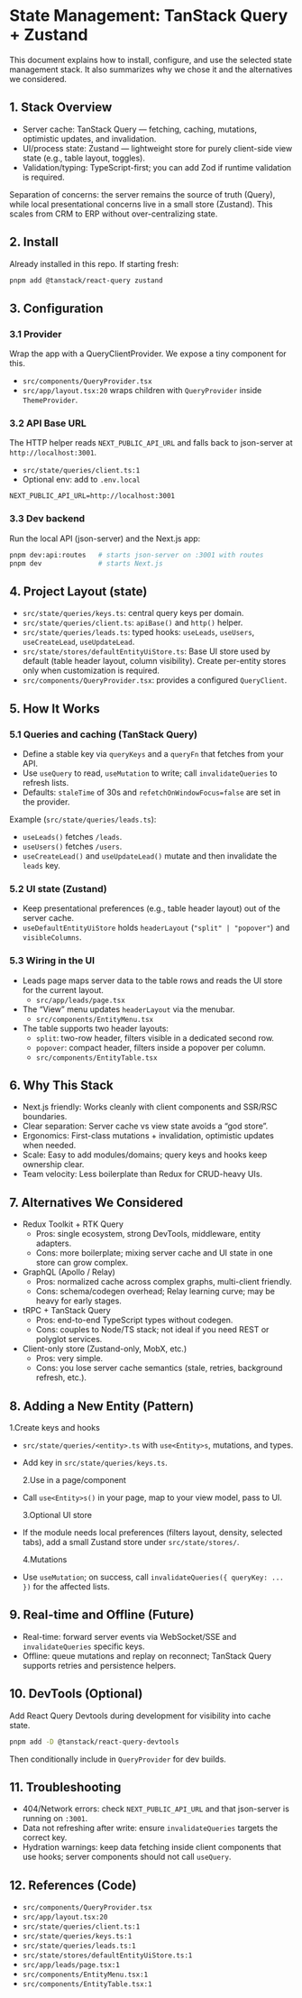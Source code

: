 # State Management: TanStack Query + Zustand

This document explains how to install, configure, and use the selected state management stack. It also summarizes why we chose it and the alternatives we considered.

## 1. Stack Overview

- Server cache: TanStack Query — fetching, caching, mutations, optimistic updates, and invalidation.
- UI/process state: Zustand — lightweight store for purely client-side view state (e.g., table layout, toggles).
- Validation/typing: TypeScript-first; you can add Zod if runtime validation is required.

Separation of concerns: the server remains the source of truth (Query), while local presentational concerns live in a small store (Zustand). This scales from CRM to ERP without over-centralizing state.

## 2. Install

Already installed in this repo. If starting fresh:

```sh
pnpm add @tanstack/react-query zustand
```

## 3. Configuration

### 3.1 Provider

Wrap the app with a QueryClientProvider. We expose a tiny component for this.

- `src/components/QueryProvider.tsx`
- `src/app/layout.tsx:20` wraps children with `QueryProvider` inside `ThemeProvider`.

### 3.2 API Base URL

The HTTP helper reads `NEXT_PUBLIC_API_URL` and falls back to json-server at `http://localhost:3001`.

- `src/state/queries/client.ts:1`
- Optional env: add to `.env.local`

```env
NEXT_PUBLIC_API_URL=http://localhost:3001
```

### 3.3 Dev backend

Run the local API (json-server) and the Next.js app:

```sh
pnpm dev:api:routes   # starts json-server on :3001 with routes
pnpm dev              # starts Next.js
```

## 4. Project Layout (state)

- `src/state/queries/keys.ts`: central query keys per domain.
- `src/state/queries/client.ts`: `apiBase()` and `http()` helper.
- `src/state/queries/leads.ts`: typed hooks: `useLeads`, `useUsers`, `useCreateLead`, `useUpdateLead`.
- `src/state/stores/defaultEntityUiStore.ts`: Base UI store used by default (table header layout, column visibility). Create per-entity stores only when customization is required.
- `src/components/QueryProvider.tsx`: provides a configured `QueryClient`.

## 5. How It Works

### 5.1 Queries and caching (TanStack Query)

- Define a stable key via `queryKeys` and a `queryFn` that fetches from your API.
- Use `useQuery` to read, `useMutation` to write; call `invalidateQueries` to refresh lists.
- Defaults: `staleTime` of 30s and `refetchOnWindowFocus=false` are set in the provider.

Example (`src/state/queries/leads.ts`):

- `useLeads()` fetches `/leads`.
- `useUsers()` fetches `/users`.
- `useCreateLead()` and `useUpdateLead()` mutate and then invalidate the `leads` key.

### 5.2 UI state (Zustand)

- Keep presentational preferences (e.g., table header layout) out of the server cache.
- `useDefaultEntityUiStore` holds `headerLayout` (`"split" | "popover"`) and `visibleColumns`.

### 5.3 Wiring in the UI

- Leads page maps server data to the table rows and reads the UI store for the current layout.
  - `src/app/leads/page.tsx`
- The “View” menu updates `headerLayout` via the menubar.
  - `src/components/EntityMenu.tsx`
- The table supports two header layouts:
  - `split`: two-row header, filters visible in a dedicated second row.
  - `popover`: compact header, filters inside a popover per column.
  - `src/components/EntityTable.tsx`

## 6. Why This Stack

- Next.js friendly: Works cleanly with client components and SSR/RSC boundaries.
- Clear separation: Server cache vs view state avoids a “god store”.
- Ergonomics: First-class mutations + invalidation, optimistic updates when needed.
- Scale: Easy to add modules/domains; query keys and hooks keep ownership clear.
- Team velocity: Less boilerplate than Redux for CRUD-heavy UIs.

## 7. Alternatives We Considered

- Redux Toolkit + RTK Query
  - Pros: single ecosystem, strong DevTools, middleware, entity adapters.
  - Cons: more boilerplate; mixing server cache and UI state in one store can grow complex.
- GraphQL (Apollo / Relay)
  - Pros: normalized cache across complex graphs, multi-client friendly.
  - Cons: schema/codegen overhead; Relay learning curve; may be heavy for early stages.
- tRPC + TanStack Query
  - Pros: end-to-end TypeScript types without codegen.
  - Cons: couples to Node/TS stack; not ideal if you need REST or polyglot services.
- Client-only store (Zustand-only, MobX, etc.)
  - Pros: very simple.
  - Cons: you lose server cache semantics (stale, retries, background refresh, etc.).

## 8. Adding a New Entity (Pattern)

1.Create keys and hooks

- `src/state/queries/<entity>.ts` with `use<Entity>s`, mutations, and types.
- Add key in `src/state/queries/keys.ts`.

  2.Use in a page/component

- Call `use<Entity>s()` in your page, map to your view model, pass to UI.

  3.Optional UI store

- If the module needs local preferences (filters layout, density, selected tabs), add a small Zustand store under `src/state/stores/`.

  4.Mutations

- Use `useMutation`; on success, call `invalidateQueries({ queryKey: ... })` for the affected lists.

## 9. Real-time and Offline (Future)

- Real-time: forward server events via WebSocket/SSE and `invalidateQueries` specific keys.
- Offline: queue mutations and replay on reconnect; TanStack Query supports retries and persistence helpers.

## 10. DevTools (Optional)

Add React Query Devtools during development for visibility into cache state.

```sh
pnpm add -D @tanstack/react-query-devtools
```

Then conditionally include in `QueryProvider` for dev builds.

## 11. Troubleshooting

- 404/Network errors: check `NEXT_PUBLIC_API_URL` and that json-server is running on `:3001`.
- Data not refreshing after write: ensure `invalidateQueries` targets the correct key.
- Hydration warnings: keep data fetching inside client components that use hooks; server components should not call `useQuery`.

## 12. References (Code)

- `src/components/QueryProvider.tsx`
- `src/app/layout.tsx:20`
- `src/state/queries/client.ts:1`
- `src/state/queries/keys.ts:1`
- `src/state/queries/leads.ts:1`
- `src/state/stores/defaultEntityUiStore.ts:1`
- `src/app/leads/page.tsx:1`
- `src/components/EntityMenu.tsx:1`
- `src/components/EntityTable.tsx:1`
